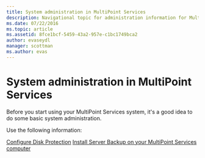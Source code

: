 ```yaml
---
title: System administration in MultiPoint Services
description: Navigational topic for administration information for MultiPoint Services
ms.date: 07/22/2016
ms.topic: article
ms.assetid: 8fce1bcf-5459-43a2-957e-c1bc1749bca2
author: evaseydl
manager: scottman
ms.author: evas
---
```

# System administration in MultiPoint Services
Before you start using your MultiPoint Services system, it's a good idea to do some basic system administration.

Use the following information:

[Configure Disk Protection](Configure-Disk-Protection-in-MultiPoint-services.md)
[Install Server Backup on your MultiPoint Services computer](./install-server-backup-on-multipoint.md)